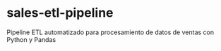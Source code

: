 # sales-etl-pipeline
Pipeline ETL automatizado para procesamiento de datos de ventas con Python y Pandas
